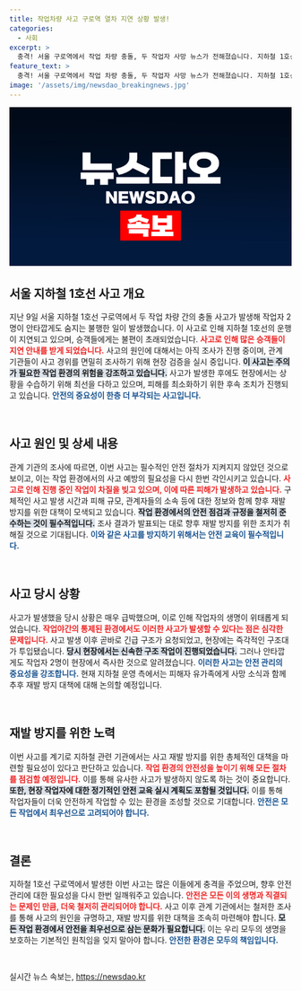 ```yaml
---
title: 작업차량 사고 구로역 열차 지연 상황 발생!
categories:
  - 사회
excerpt: >
  충격! 서울 구로역에서 작업 차량 충돌, 두 작업자 사망 뉴스가 전해졌습니다. 지하철 1호선 승강장에 지연 안내 문구가 떠오르며, 사건의 전말이 궁금증을 자아냅니다. 클릭해 보세요!
feature_text: >
  충격! 서울 구로역에서 작업 차량 충돌, 두 작업자 사망 뉴스가 전해졌습니다. 지하철 1호선 승강장에 지연 안내 문구가 떠오르며, 사건의 전말이 궁금증을 자아냅니다. 클릭해 보세요!
image: '/assets/img/newsdao_breakingnews.jpg'
---
```


<p><img src="/assets/img/newsdao_breakingnews.jpg" alt="cryptoinkorea 속보" /></p>

<h2 data-ke-size="size26">서울 지하철 1호선 사고 개요</h2>

<p data-ke-size="size16">지난 9일 서울 지하철 1호선 구로역에서 두 작업 차량 간의 충돌 사고가 발생해 작업자 2명이 안타깝게도 숨지는 불행한 일이 발생했습니다. 이 사고로 인해 지하철 1호선의 운행이 지연되고 있으며, 승객들에게는 불편이 초래되었습니다. <b><span style="color: #ee2323;">사고로 인해 많은 승객들이 지연 안내를 받게 되었습니다.</span></b> 사고의 원인에 대해서는 아직 조사가 진행 중이며, 관계 기관들이 사고 경위를 면밀히 조사하기 위해 현장 검증을 실시 중입니다. <b><span style="background-color: #21538527;">이 사고는 주의가 필요한 작업 환경의 위험을 강조하고 있습니다.</span></b> 사고가 발생한 후에도 현장에서는 상황을 수습하기 위해 최선을 다하고 있으며, 피해를 최소화하기 위한 후속 조치가 진행되고 있습니다. <b><span style="color: #1a5490;">안전의 중요성이 한층 더 부각되는 사고입니다.</span></b></p>

<p data-ke-size="size16">&nbsp;</p>

<h2 data-ke-size="size26">사고 원인 및 상세 내용</h2>

<p data-ke-size="size16">관계 기관의 조사에 따르면, 이번 사고는 필수적인 안전 절차가 지켜지지 않았던 것으로 보이고, 이는 작업 환경에서의 사고 예방의 필요성을 다시 한번 각인시키고 있습니다. <b><span style="color: #ee2323;">사고로 인해 진행 중인 작업이 차질을 빚고 있으며, 이에 따른 피해가 발생하고 있습니다.</span></b> 구체적인 사고 발생 시간과 피해 규모, 관계자들의 소속 등에 대한 정보와 함께 향후 재발 방지를 위한 대책이 모색되고 있습니다. <b><span style="background-color: #21538527;">작업 환경에서의 안전 점검과 규정을 철저히 준수하는 것이 필수적입니다.</span></b> 조사 결과가 발표되는 대로 향후 재발 방지를 위한 조치가 취해질 것으로 기대됩니다. <b><span style="color: #1a5490;">이와 같은 사고를 방지하기 위해서는 안전 교육이 필수적입니다.</span></b></p>

<p data-ke-size="size16">&nbsp;</p>

<h2 data-ke-size="size26">사고 당시 상황</h2>

<p data-ke-size="size16">사고가 발생했을 당시 상황은 매우 급박했으며, 이로 인해 작업자의 생명이 위태롭게 되었습니다. <b><span style="color: #ee2323;">작업야간의 통제된 환경에서도 이러한 사고가 발생할 수 있다는 점은 심각한 문제입니다.</span></b> 사고 발생 이후 곧바로 긴급 구조가 요청되었고, 현장에는 즉각적인 구조대가 투입됐습니다. <b><span style="background-color: #21538527;">당시 현장에서는 신속한 구조 작업이 진행되었습니다.</span></b> 그러나 안타깝게도 작업자 2명이 현장에서 즉사한 것으로 알려졌습니다. <b><span style="color: #1a5490;">이러한 사고는 안전 관리의 중요성을 강조합니다.</span></b> 현재 지하철 운영 측에서는 피해자 유가족에게 사망 소식과 함께 추후 재발 방지 대책에 대해 논의할 예정입니다.</p>

<p data-ke-size="size16">&nbsp;</p>

<h2 data-ke-size="size26">재발 방지를 위한 노력</h2>

<p data-ke-size="size16">이번 사고를 계기로 지하철 관련 기관에서는 사고 재발 방지를 위한 총체적인 대책을 마련할 필요성이 있다고 판단하고 있습니다. <b><span style="color: #ee2323;">작업 환경의 안전성을 높이기 위해 모든 절차를 점검할 예정입니다.</span></b> 이를 통해 유사한 사고가 발생하지 않도록 하는 것이 중요합니다. <b><span style="background-color: #21538527;">또한, 현장 작업자에 대한 정기적인 안전 교육 실시 계획도 포함될 것입니다.</span></b> 이를 통해 작업자들이 더욱 안전하게 작업할 수 있는 환경을 조성할 것으로 기대합니다. <b><span style="color: #1a5490;">안전은 모든 작업에서 최우선으로 고려되어야 합니다.</span></b></p>

<p data-ke-size="size16">&nbsp;</p>

<h2 data-ke-size="size26">결론</h2>

<p data-ke-size="size16">지하철 1호선 구로역에서 발생한 이번 사고는 많은 이들에게 충격을 주었으며, 향후 안전 관리에 대한 필요성을 다시 한번 일깨워주고 있습니다. <b><span style="color: #ee2323;">안전은 모든 이의 생명과 직결되는 문제인 만큼, 더욱 철저히 관리되어야 합니다.</span></b> 사고 이후 관계 기관에서는 철저한 조사를 통해 사고의 원인을 규명하고, 재발 방지를 위한 대책을 조속히 마련해야 합니다. <b><span style="background-color: #21538527;">모든 작업 환경에서 안전을 최우선으로 삼는 문화가 필요합니다.</span></b> 이는 우리 모두의 생명을 보호하는 기본적인 원칙임을 잊지 말아야 합니다. <b><span style="color: #1a5490;">안전한 환경은 모두의 책임입니다.</span></b></p>

<p data-ke-size="size16">&nbsp;</p>
실시간 뉴스 속보는, <a href="https://newsdao.kr" rel="dofollow">https://newsdao.kr</a>


